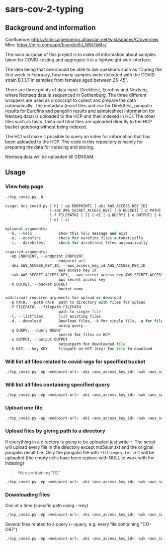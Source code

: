 # sars-cov-2-typing

## Background and information
Confluence: https://clinicalgenomics.atlassian.net/wiki/spaces/C/overview    
Miro: https://miro.com/app/board/o9J_lWIk1bM=/

The main purpose of this project is to make all information about samples taken for COVID-testing and aggregate it in a lightweight web interface. 

The idea being that one should be able to ask questions such as "During the first week in February, how many samples were detected with the COVID strain B.1.1.7 in samples from females aged between 25-45".

There are three points of data input. Direkttest, Eurofins and Nextseq, where Nextseq data is sequenced in Gothenburg. The three different wrappers are used as cronscript to collect and prepare the data automatically. The metadata (excel files and csv for Direkttest, pangolin results for Eurofins and pangolin results and samplesheet information for Nextseq data) is uploaded to the HCP and then indexed in HCI. The other files such as fastq, fasta and html files are uploaded directly to the HCP bucket goteborg without being indexed.

The HCI will make it possible to query an index for information that has been uploaded to the HCP. The code in this repository is mainly for preparing the data for indexing and storing. 

Nextseq data will be uploaded till GENSAM. 


## Usage

### View help page

```python
./hcp_covid.py -h
```

```python
usage: hci_covid.py [-h] [-ep ENDPOINT] [-aki AWS_ACCESS_KEY_ID]
                    [-sak AWS_SECRET_ACCESS_KEY] [-b BUCKET] [-p PATH]
                    [-f FILEPATH] [-l] [-d] [-q QUERY] [-o OUTPUT] [-k KEY]
                    [-e] [-i]

optional arguments:
  -h, --help            show this help message and exit
  -e, --eurofins        check for eurofins files automatically
  -i, --direkttest      check for direkttest files automatically

required arguments:
  -ep ENDPOINT, --endpoint ENDPOINT
                        endpoint url
  -aki AWS_ACCESS_KEY_ID, --aws_access_key_id AWS_ACCESS_KEY_ID
                        aws access key id
  -sak AWS_SECRET_ACCESS_KEY, --aws_secret_access_key AWS_SECRET_ACCESS_KEY
                        aws secret access key
  -b BUCKET, --bucket BUCKET
                        bucket name

additional required arguments for upload or download:
  -p PATH, --path PATH  path to directory with files for upload
  -f FILEPATH, --filepath FILEPATH
                        path to single file
  -l, --listfiles       list existing files
  -d, --download        Download files, -k for single file, -q for files found
                        using query
  -q QUERY, --query QUERY
                        search for files on HCP
  -o OUTPUT, --output OUTPUT
                        outputpath for downloaded file
  -k KEY, --key KEY     filepath on HCP (key) for file to download

```

### Will list all files related to covid-wgs for specified bucket

```python
./hcp_covid.py -ep <endpoint-url> -aki <aws_access_key_id> -sak <aws_secret_access_key> -b orebro --listfiles
```

### Will list all files containing specified query

```python
./hcp_covid.py -ep <endpoint-url> -aki <aws_access_key_id> -sak <aws_secret_access_key> -b goteborg -q <query>
```

### Upload one file

```python
./hcp_covid.py -ep <endpoint-url> -aki <aws_access_key_id> -sak <aws_secret_access_key> -b <bucketname> -f <single-file>
```

### Upload files by giving path to a directory 

If everything in a directory is going to be uploaded just write `*`. The script will upload every file in the directory except md5sum.txt and the original pangolin result file. Only the pangolin file with `*fillempty.txt` in it will be uploaded (the empty cells have been replace with NULL to work with the indexing)

> Files containing "R2"
```python
./hcp_covid.py -ep <endpoint-url> -aki <aws_access_key_id> -sak <aws_secret_access_key> -b <bucketname> -p "path/to/files*R2*"
```

### Downloading files
One at a time (specific path using --key)

```python
./hcp_covid.py -ep <endpoint-url> -aki <aws_access_key_id> -sak <aws_secret_access_key> -b <bucketname> -k <filename on HCP> -o <path/to/outputdir> --download
```

Several files related to a query (--query, e.g. every file containing "CO-O67")

```python
./hcp_covid.py -ep <endpoint-url> -aki <aws_access_key_id> -sak <aws_secret_access_key> -b <bucketname> -q <query> -o <path/to/outputdir> --download
```
